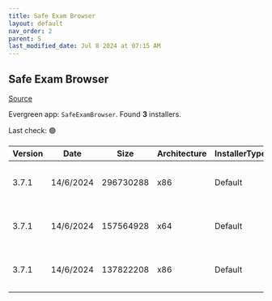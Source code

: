 ```yaml
---
title: Safe Exam Browser
layout: default
nav_order: 2
parent: S
last_modified_date: Jul 8 2024 at 07:15 AM
---
```


## Safe Exam Browser

[Source](https://safeexambrowser.org/)

Evergreen app: `SafeExamBrowser`. Found **3** installers.

Last check: 🟢

| Version | Date      | Size      | Architecture | InstallerType | Type | URI                                                                                                                                                                                                                            |
| ------- | --------- | --------- | ------------ | ------------- | ---- | ------------------------------------------------------------------------------------------------------------------------------------------------------------------------------------------------------------------------------ |
| 3.7.1   | 14/6/2024 | 296730288 | x86          | Default       | exe  | [https://github.com/SafeExamBrowser/seb-win-refactoring/releases/download/v3.7.1/SEB_3.7.1.704_SetupBundle.exe](https://github.com/SafeExamBrowser/seb-win-refactoring/releases/download/v3.7.1/SEB_3.7.1.704_SetupBundle.exe) |
| 3.7.1   | 14/6/2024 | 157564928 | x64          | Default       | msi  | [https://github.com/SafeExamBrowser/seb-win-refactoring/releases/download/v3.7.1/SEB_3.7.1.704_x64_Setup.msi](https://github.com/SafeExamBrowser/seb-win-refactoring/releases/download/v3.7.1/SEB_3.7.1.704_x64_Setup.msi)     |
| 3.7.1   | 14/6/2024 | 137822208 | x86          | Default       | msi  | [https://github.com/SafeExamBrowser/seb-win-refactoring/releases/download/v3.7.1/SEB_3.7.1.704_x86_Setup.msi](https://github.com/SafeExamBrowser/seb-win-refactoring/releases/download/v3.7.1/SEB_3.7.1.704_x86_Setup.msi)     |
